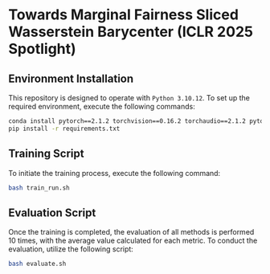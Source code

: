 # Towards Marginal Fairness Sliced Wasserstein Barycenter (ICLR 2025 Spotlight)

## Environment Installation

This repository is designed to operate with `Python 3.10.12`. To set up the required environment, execute the following commands:

```bash
conda install pytorch==2.1.2 torchvision==0.16.2 torchaudio==2.1.2 pytorch-cuda=11.8 -c pytorch -c nvidia
pip install -r requirements.txt
```

## Training Script

To initiate the training process, execute the following command:

```bash
bash train_run.sh
```

## Evaluation Script

Once the training is completed, the evaluation of all methods is performed 10 times, with the average value calculated for each metric. To conduct the evaluation, utilize the following script:

```bash
bash evaluate.sh
```
